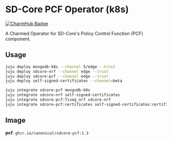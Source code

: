 # SD-Core PCF Operator (k8s)
[![CharmHub Badge](https://charmhub.io/sdcore-pcf/badge.svg)](https://charmhub.io/sdcore-pcf)

A Charmed Operator for SD-Core's Policy Control Function (PCF) component. 

## Usage

```bash
juju deploy mongodb-k8s --channel 5/edge --trust
juju deploy sdcore-nrf --channel edge --trust
juju deploy sdcore-pcf --channel edge --trust 
juju deploy self-signed-certificates --channel=beta

juju integrate sdcore-pcf mongodb-k8s
juju integrate sdcore-nrf self-signed-certificates
juju integrate sdcore-pcf:fiveg_nrf sdcore-nrf
juju integrate sdcore-pcf:certificates self-signed-certificates:certificates
```

## Image

**pcf**: `ghcr.io/canonical/sdcore-pcf:1.3`
